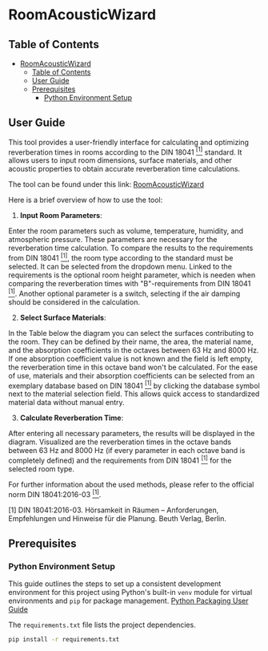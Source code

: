 # RoomAcousticWizard

## Table of Contents
- [RoomAcousticWizard](#roomacousticwizard)
  - [Table of Contents](#table-of-contents)
  - [User Guide](#user-guide)
  - [Prerequisites](#prerequisites)
    - [Python Environment Setup](#python-environment-setup)


## User Guide

This tool provides a user-friendly interface for calculating and optimizing reverberation times in rooms according to the DIN 18041 [<sup>[1]</sup>](#din18041-ref) standard. It allows users to input room dimensions, surface materials, and other acoustic properties to obtain accurate reverberation time calculations. 

The tool can be found under this link: [RoomAcousticWizard](https://raumakustik-cad.onrender.com/)


Here is a brief overview of how to use the tool:

1. **Input Room Parameters**: 

Enter the room parameters such as volume, temperature, humidity, and atmospheric pressure. 
These parameters are necessary for the reverberation time calculation. 
To compare the results to the requirements from DIN 18041 [<sup>[1]</sup>](#din18041-ref), the room type according to the standard must be selected. It can be selected from the dropdown menu.
Linked to the requirements is the optional room height parameter, which is needen when comparing the reverberation times with "B"-requirements from DIN 18041 [<sup>[1]</sup>](#din18041-ref). 
Another optional parameter is a switch, selecting if the air damping should be considered in the calculation.

2. **Select Surface Materials**: 

In the Table below the diagram you can select the surfaces contributing to the room. They can be defined by their name, the area, the material name, and the absorption coefficients in the octaves between 63 Hz and 8000 Hz. 
If one absorption coefficient value is not known and the field is left empty, the reverberation time in this octave band won't be calculated.
For the ease of use, materials and their absorption coefficients can be selected from an exemplary database based on DIN 18041 [<sup>[1]</sup>](#din18041-ref) by clicking the database symbol next to the material selection field. This allows quick access to standardized material data without manual entry.

3. **Calculate Reverberation Time**: 

After entering all necessary parameters, the results will be displayed in the diagram. 
Visualized are the reverberation times in the octave bands between 63 Hz and 8000 Hz (if every parameter in each octave band is completely defined) and the requirements from DIN 18041 [<sup>[1]</sup>](#din18041-ref) for the selected room type.

For further information about the used methods, please refer to the official norm DIN 18041:2016-03 [<sup>[1]</sup>](#din18041-ref).

<a name="din18041-ref"></a>
[1] DIN 18041:2016-03. Hörsamkeit in Räumen – Anforderungen, Empfehlungen und Hinweise für die Planung. Beuth Verlag, Berlin.


## Prerequisites


### Python Environment Setup

This guide outlines the steps to set up a consistent development environment for this project using Python's built-in `venv` module for virtual environments and `pip` for package management. [Python Packaging User Guide](https://packaging.python.org/en/latest/guides/installing-using-pip-and-virtual-environments/#create-and-use-virtual-environments)

The `requirements.txt` file lists the project dependencies.
```bash
pip install -r requirements.txt
```